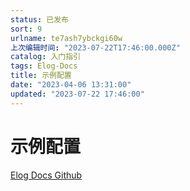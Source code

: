 ```yaml
---
status: 已发布
sort: 9
urlname: te7ash7ybckgi60w
上次编辑时间: "2023-07-22T17:46:00.000Z"
catalog: 入门指引
tags: Elog-Docs
title: 示例配置
date: "2023-04-06 13:31:00"
updated: "2023-07-22 17:46:00"
---
```


# 示例配置

[Elog Docs Github](https://github.com/LetTTGACO/elog-docs)
